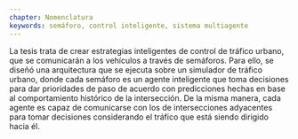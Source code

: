 ```yaml
---
chapter: Nomenclatura
keywords: semáforo, control inteligente, sistema multiagente
---
```

La tesis trata de crear estrategias inteligentes de control de tráfico urbano,
que se comunicarán a los vehículos a través de semáforos. Para ello, se diseñó
una arquitectura que se ejecuta sobre un simulador de tráfico urbano, donde cada
semáforo es un agente inteligente que toma decisiones para dar prioridades de
paso de acuerdo con predicciones hechas en base al comportamiento histórico de
la intersección. De la misma manera, cada agente es capaz de comunicarse con los
de intersecciones adyacentes para tomar decisiones considerando el tráfico que
está siendo dirigido hacia él.

<!-- TODO: Como mi trabajo amplía al del Dr. y al del otro chavo, citarlos aquí en la intro -->
